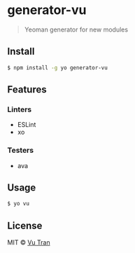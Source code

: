 # generator-vu

> Yeoman generator for new modules

## Install

```bash
$ npm install -g yo generator-vu
```

## Features

### Linters

  - ESLint
  - xo

### Testers

  - ava

## Usage

```bash
$ yo vu
```

## License

MIT © [Vu Tran](https://github.com/vutran/)
